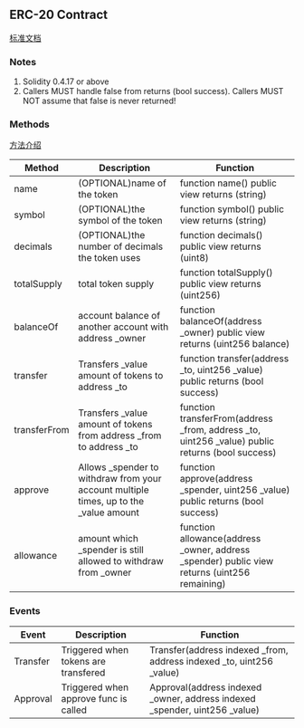 ## ERC-20 Contract

[标准文档](https://eips.ethereum.org/EIPS/eip-20)

### Notes

1. Solidity 0.4.17 or above
2. Callers MUST handle false from returns (bool success). Callers MUST NOT assume that false is never returned!

### Methods

[方法介绍](https://blog.csdn.net/shebao3333/article/details/80229692)

| Method       | Description                                                                             | Function                                                                                           |
| ------------ | --------------------------------------------------------------------------------------- | -------------------------------------------------------------------------------------------------- |
| name         | (OPTIONAL)name of the token                                                             | function name() public view returns (string)                                                       |
| symbol       | (OPTIONAL)the symbol of the token                                                       | function symbol() public view returns (string)                                                     |
| decimals     | (OPTIONAL)the number of decimals the token uses                                         | function decimals() public view returns (uint8)                                                    |
| totalSupply  | total token supply                                                                      | function totalSupply() public view returns (uint256)                                               |
| balanceOf    | account balance of another account with address \_owner                                 | function balanceOf(address \_owner) public view returns (uint256 balance)                          |
| transfer     | Transfers \_value amount of tokens to address \_to                                      | function transfer(address \_to, uint256 \_value) public returns (bool success)                     |
| transferFrom | Transfers \_value amount of tokens from address \_from to address \_to                  | function transferFrom(address \_from, address \_to, uint256 \_value) public returns (bool success) |
| approve      | Allows \_spender to withdraw from your account multiple times, up to the \_value amount | function approve(address \_spender, uint256 \_value) public returns (bool success)                 |
| allowance    | amount which \_spender is still allowed to withdraw from \_owner                        | function allowance(address \_owner, address \_spender) public view returns (uint256 remaining)     |

### Events

| Event    | Description                           | Function                                                                      |
| -------- | ------------------------------------- | ----------------------------------------------------------------------------- |
| Transfer | Triggered when tokens are transfered  | Transfer(address indexed \_from, address indexed \_to, uint256 \_value)       |
| Approval | Triggered when approve func is called | Approval(address indexed \_owner, address indexed \_spender, uint256 \_value) |
